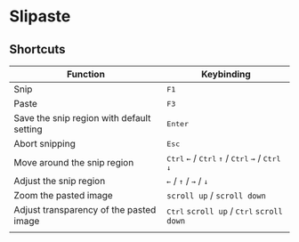 # Slipaste

## Shortcuts

| Function                                  | Keybinding                                                   |
| ----------------------------------------- | ------------------------------------------------------------ |
| Snip                                      | <kbd>F1</kbd>                                                |
| Paste                                     | <kbd>F3</kbd>                                                |
| Save the snip region with default setting | <kbd>Enter</kbd>                                             |
| Abort snipping                            | <kbd>Esc</kbd>                                               |
| Move around the snip region               | <kbd>Ctrl</kbd> <kbd>←</kbd> / <kbd>Ctrl</kbd> <kbd>↑</kbd> / <kbd>Ctrl</kbd> <kbd>→</kbd> / <kbd>Ctrl</kbd> <kbd>↓</kbd> |
| Adjust the snip region                    | <kbd>←</kbd> / <kbd>↑</kbd> / <kbd>→</kbd> / <kbd>↓</kbd>    |
| Zoom the pasted image                     | `scroll up` / `scroll down`                                  |
| Adjust transparency of the pasted image   | <kbd>Ctrl</kbd> `scroll up` / <kbd>Ctrl</kbd> `scroll down`  |
|                                           |                                                              |

